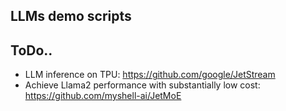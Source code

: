 ## LLMs demo scripts


## ToDo..

- LLM inference on TPU: https://github.com/google/JetStream
- Achieve Llama2 performance with substantially low cost: https://github.com/myshell-ai/JetMoE
